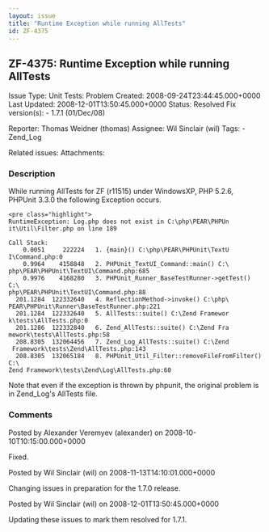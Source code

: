 ```yaml
---
layout: issue
title: "Runtime Exception while running AllTests"
id: ZF-4375
---
```


ZF-4375: Runtime Exception while running AllTests
-------------------------------------------------

 Issue Type: Unit Tests: Problem Created: 2008-09-24T23:44:45.000+0000 Last Updated: 2008-12-01T13:50:45.000+0000 Status: Resolved Fix version(s): - 1.7.1 (01/Dec/08)
 
 Reporter:  Thomas Weidner (thomas)  Assignee:  Wil Sinclair (wil)  Tags: - Zend\_Log
 
 Related issues: 
 Attachments: 
### Description

While running AllTests for ZF (r11515) under WindowsXP, PHP 5.2.6, PHPUnit 3.3.0 the following Exception occurs.

 
    <pre class="highlight">
    RuntimeException: Log.php does not exist in C:\php\PEAR\PHPUn
    it\Util\Filter.php on line 189
    
    Call Stack:
        0.0051     222224   1. {main}() C:\php\PEAR\PHPUnit\TextU
    I\Command.php:0
        0.9964    4158848   2. PHPUnit_TextUI_Command::main() C:\
    php\PEAR\PHPUnit\TextUI\Command.php:685
        0.9976    4168280   3. PHPUnit_Runner_BaseTestRunner->getTest() C:\
    php\PEAR\PHPUnit\TextUI\Command.php:88
      201.1284  122332640   4. ReflectionMethod->invoke() C:\php\
    PEAR\PHPUnit\Runner\BaseTestRunner.php:221
      201.1284  122332640   5. AllTests::suite() C:\Zend Framewor
    k\tests\AllTests.php:0
      201.1286  122332840   6. Zend_AllTests::suite() C:\Zend Fra
    mework\tests\AllTests.php:58
      208.8305  132064456   7. Zend_Log_AllTests::suite() C:\Zend
     Framework\tests\Zend\AllTests.php:143
      208.8305  132065184   8. PHPUnit_Util_Filter::removeFileFromFilter() C:\
    Zend Framework\tests\Zend\Log\AllTests.php:60


Note that even if the exception is thrown by phpunit, the original problem is in Zend\_Log's AllTests file.

 

 

### Comments

Posted by Alexander Veremyev (alexander) on 2008-10-10T10:15:00.000+0000

Fixed.

 

 

Posted by Wil Sinclair (wil) on 2008-11-13T14:10:01.000+0000

Changing issues in preparation for the 1.7.0 release.

 

 

Posted by Wil Sinclair (wil) on 2008-12-01T13:50:45.000+0000

Updating these issues to mark them resolved for 1.7.1.

 

 